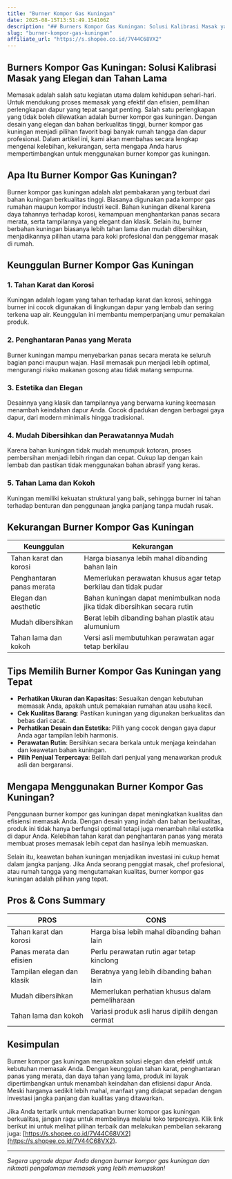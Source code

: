 ```yaml
---
title: "Burner Kompor Gas Kuningan"
date: 2025-08-15T13:51:49.154106Z
description: "## Burners Kompor Gas Kuningan: Solusi Kalibrasi Masak yang Elegan dan Tahan Lama..."
slug: "burner-kompor-gas-kuningan"
affiliate_url: "https://s.shopee.co.id/7V44C68VX2"
---
```

## Burners Kompor Gas Kuningan: Solusi Kalibrasi Masak yang Elegan dan Tahan Lama

Memasak adalah salah satu kegiatan utama dalam kehidupan sehari-hari. Untuk mendukung proses memasak yang efektif dan efisien, pemilihan perlengkapan dapur yang tepat sangat penting. Salah satu perlengkapan yang tidak boleh dilewatkan adalah burner kompor gas kuningan. Dengan desain yang elegan dan bahan berkualitas tinggi, burner kompor gas kuningan menjadi pilihan favorit bagi banyak rumah tangga dan dapur profesional. Dalam artikel ini, kami akan membahas secara lengkap mengenai kelebihan, kekurangan, serta mengapa Anda harus mempertimbangkan untuk menggunakan burner kompor gas kuningan.

## Apa Itu Burner Kompor Gas Kuningan?

Burner kompor gas kuningan adalah alat pembakaran yang terbuat dari bahan kuningan berkualitas tinggi. Biasanya digunakan pada kompor gas rumahan maupun kompor industri kecil. Bahan kuningan dikenal karena daya tahannya terhadap korosi, kemampuan menghantarkan panas secara merata, serta tampilannya yang elegant dan klasik. Selain itu, burner berbahan kuningan biasanya lebih tahan lama dan mudah dibersihkan, menjadikannya pilihan utama para koki profesional dan penggemar masak di rumah.

## Keunggulan Burner Kompor Gas Kuningan

### 1. Tahan Karat dan Korosi

Kuningan adalah logam yang tahan terhadap karat dan korosi, sehingga burner ini cocok digunakan di lingkungan dapur yang lembab dan sering terkena uap air. Keunggulan ini membantu memperpanjang umur pemakaian produk.

### 2. Penghantaran Panas yang Merata

Burner kuningan mampu menyebarkan panas secara merata ke seluruh bagian panci maupun wajan. Hasil memasak pun menjadi lebih optimal, mengurangi risiko makanan gosong atau tidak matang sempurna.

### 3. Estetika dan Elegan

Desainnya yang klasik dan tampilannya yang berwarna kuning keemasan menambah keindahan dapur Anda. Cocok dipadukan dengan berbagai gaya dapur, dari modern minimalis hingga tradisional.

### 4. Mudah Dibersihkan dan Perawatannya Mudah

Karena bahan kuningan tidak mudah menumpuk kotoran, proses pembersihan menjadi lebih ringan dan cepat. Cukup lap dengan kain lembab dan pastikan tidak menggunakan bahan abrasif yang keras.

### 5. Tahan Lama dan Kokoh

Kuningan memiliki kekuatan struktural yang baik, sehingga burner ini tahan terhadap benturan dan penggunaan jangka panjang tanpa mudah rusak.

## Kekurangan Burner Kompor Gas Kuningan

| Keunggulan                     | Kekurangan                                                      |
|--------------------------------|----------------------------------------------------------------|
| Tahan karat dan korosi       | Harga biasanya lebih mahal dibanding bahan lain               |
| Penghantaran panas merata    | Memerlukan perawatan khusus agar tetap berkilau dan tidak pudar |
| Elegan dan aesthetic        | Bahan kuningan dapat menimbulkan noda jika tidak dibersihkan secara rutin |
| Mudah dibersihkan            | Berat lebih dibanding bahan plastik atau alumunium             |
| Tahan lama dan kokoh        | Versi asli membutuhkan perawatan agar tetap berkilau          |

## Tips Memilih Burner Kompor Gas Kuningan yang Tepat

- **Perhatikan Ukuran dan Kapasitas**: Sesuaikan dengan kebutuhan memasak Anda, apakah untuk pemakaian rumahan atau usaha kecil.
- **Cek Kualitas Barang**: Pastikan kuningan yang digunakan berkualitas dan bebas dari cacat.
- **Perhatikan Desain dan Estetika**: Pilih yang cocok dengan gaya dapur Anda agar tampilan lebih harmonis.
- **Perawatan Rutin**: Bersihkan secara berkala untuk menjaga keindahan dan keawetan bahan kuningan.
- **Pilih Penjual Terpercaya**: Belilah dari penjual yang menawarkan produk asli dan bergaransi.

## Mengapa Menggunakan Burner Kompor Gas Kuningan?

Penggunaan burner kompor gas kuningan dapat meningkatkan kualitas dan efisiensi memasak Anda. Dengan desain yang indah dan bahan berkualitas, produk ini tidak hanya berfungsi optimal tetapi juga menambah nilai estetika di dapur Anda. Kelebihan tahan karat dan penghantaran panas yang merata membuat proses memasak lebih cepat dan hasilnya lebih memuaskan.

Selain itu, keawetan bahan kuningan menjadikan investasi ini cukup hemat dalam jangka panjang. Jika Anda seorang penggiat masak, chef profesional, atau rumah tangga yang mengutamakan kualitas, burner kompor gas kuningan adalah pilihan yang tepat.

## Pros & Cons Summary

| PROS                                              | CONS                                                          |
|---------------------------------------------------|--------------------------------------------------------------|
| Tahan karat dan korosi                          | Harga bisa lebih mahal dibanding bahan lain               |
| Panas merata dan efisien                          | Perlu perawatan rutin agar tetap kinclong                  |
| Tampilan elegan dan klasik                        | Beratnya yang lebih dibanding bahan lain                   |
| Mudah dibersihkan                                | Memerlukan perhatian khusus dalam pemeliharaan           |
| Tahan lama dan kokoh                              | Variasi produk asli harus dipilih dengan cermat            |

## Kesimpulan

Burner kompor gas kuningan merupakan solusi elegan dan efektif untuk kebutuhan memasak Anda. Dengan keunggulan tahan karat, penghantaran panas yang merata, dan daya tahan yang lama, produk ini layak dipertimbangkan untuk menambah keindahan dan efisiensi dapur Anda. Meski harganya sedikit lebih mahal, manfaat yang didapat sepadan dengan investasi jangka panjang dan kualitas yang ditawarkan.

Jika Anda tertarik untuk mendapatkan burner kompor gas kuningan berkualitas, jangan ragu untuk membelinya melalui toko terpercaya. Klik link berikut ini untuk melihat pilihan terbaik dan melakukan pembelian sekarang juga: [https://s.shopee.co.id/7V44C68VX2](https://s.shopee.co.id/7V44C68VX2).

---

*Segera upgrade dapur Anda dengan burner kompor gas kuningan dan nikmati pengalaman memasak yang lebih memuaskan!*